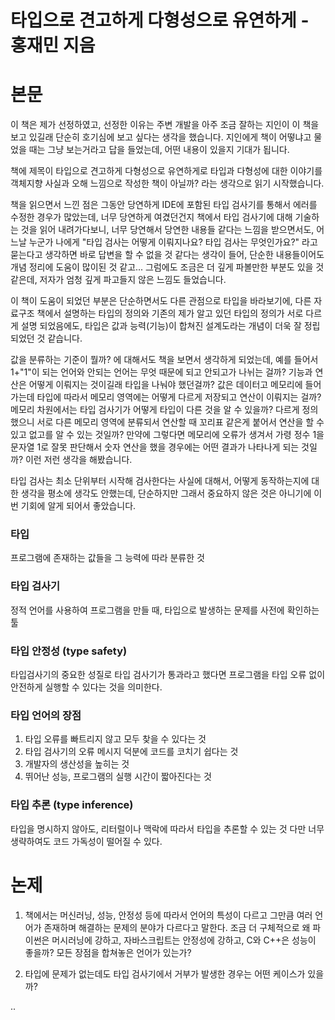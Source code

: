 # 타입으로 견고하게 다형성으로 유연하게 - 홍재민 지음 

# 본문
이 책은 제가 선정하였고, 선정한 이유는 주변 개발을 아주 조금 잘하는 지인이 이 책을 보고 있길래 단순히 호기심에 보고 싶다는 생각을 했습니다. 지인에게 책이 어떻냐고 물었을 때는 그냥 보는거라고 답을 들었는데, 어떤 내용이 있을지 기대가 됩니다. 

책에 제목이 타입으로 견고하게 다형성으로 유연하게로 타입과 다형성에 대한 이야기를 객체지향 사실과 오해 느낌으로 작성한 책이 아닐까? 라는 생각으로 읽기 시작했습니다. 

책을 읽으면서 느낀 점은 그동안 당연하게 IDE에 포함된 타입 검사기를 통해서 에러를 수정한 경우가 많았는데, 너무 당연하게 여겼던건지 책에서 타입 검사기에 대해 기술하는 것을 읽어 내려가다보니, 너무 당연해서 당연한 내용들 같다는 느낌을 받으면서도, 어느날 누군가 나에게 "타입 검사는 어떻게 이뤄지나요? 타입 검사는 무엇인가요?" 라고 묻는다고 생각하면 바로 답변을 할 수 없을 것 같다는 생각이 들어, 단순한 내용들이어도 개념 정리에 도움이 많이된 것 같고... 그럼에도 조금은 더 깊게 파볼만한 부분도 있을 것 같은데, 저자가 엄청 깊게 파고들지 않은 느낌도 들었습니다.  

이 책이 도움이 되었던 부분은 단순하면서도 다른 관점으로 타입을 바라보기에, 다른 자료구조 책에서 설명하는 타입의 정의와 기존의 제가 알고 있던 타입의 정의가 서로 다르게 설명 되었음에도, 타입은 값과 능력(기능)이 합쳐진 설계도라는 개념이 더욱 잘 정립되었던 것 같습니다. 

값을 분류하는 기준이 뭘까? 에 대해서도 책을 보면서 생각하게 되었는데, 예를 들어서 1+"1"이 되는 언어와 안되는 언어는 무엇 때문에 되고 안되고가 나뉘는 걸까? 기능과 연산은 어떻게 이뤄지는 것이길래 타입을 나눠야 했던걸까? 값은 데이터고 메모리에 들어가는데 타입에 따라서 메모리 영역에는 어떻게 다르게 저장되고 연산이 이뤄지는 걸까? 메모리 차원에서는 타입 검사기가 어떻게 타입이 다른 것을 알 수 있을까? 다르게 정의했으니 서로 다른 메모리 영역에 분류되서 연산할 때 꼬리표 같은게 붙어서 연산을 할 수 있고 없고를 알 수 있는 것일까? 만약에 그렇다면 메모리에 오류가 생겨서 가령 정수 1을 문자열 1로 잘못 판단해서 숫자 연산을 했을 경우에는 어떤 결과가 나타나게 되는 것일까? 이런 저런 생각을 해봤습니다. 

타입 검사는 최소 단위부터 시작해 검사한다는 사실에 대해서, 어떻게 동작하는지에 대한 생각을 평소에 생각도 안했는데, 단순하지만 그래서 중요하지 않은 것은 아니기에 이번 기회에 알게 되어서 좋았습니다. 

### 타입
프로그램에 존재하는 값들을 그 능력에 따라 분류한 것

### 타입 검사기 
정적 언어를 사용하여 프로그램을 만들 때, 타입으로 발생하는 문제를 사전에 확인하는 툴 

### 타입 안정성 (type safety)
타입검사기의 중요한 성질로 타입 검사기가 통과라고 했다면 프로그램을 타입 오류 없이 안전하게 실행할 수 있다는 것을 의미한다. 

### 타입 언어의 장점 
1. 타입 오류를 빠트리지 않고 모두 찾을 수 있다는 것 
2. 타입 검사기의 오류 메시지 덕분에 코드를 코치기 쉽다는 것 
3. 개발자의 생산성을 높히는 것 
4. 뛰어난 성능, 프로그램의 실행 시간이 짧아진다는 것 

### 타입 추론 (type inference)
타입을 명시하지 않아도, 리터럴이나 맥락에 따라서 타입을 추론할 수 있는 것
다만 너무 생략하여도 코드 가독성이 떨어질 수 있다. 

# 논제 
1. 책에서는 머신러닝, 성능, 안정성 등에 따라서 언어의 특성이 다르고 그만큼 여러 언어가 존재하며 해결하는 문제의 분야가 다르다고 말한다. 조금 더 구체적으로 왜 파이썬은 머시러닝에 강하고, 자바스크립트는 안정성에 강하고, C와 C++은 성능이 좋을까? 모든 장점을 합쳐놓은 언어가 있는가? 

2. 타입에 문제가 없는데도 타입 검사기에서 거부가 발생한 경우는 어떤 케이스가 있을까? 

..
